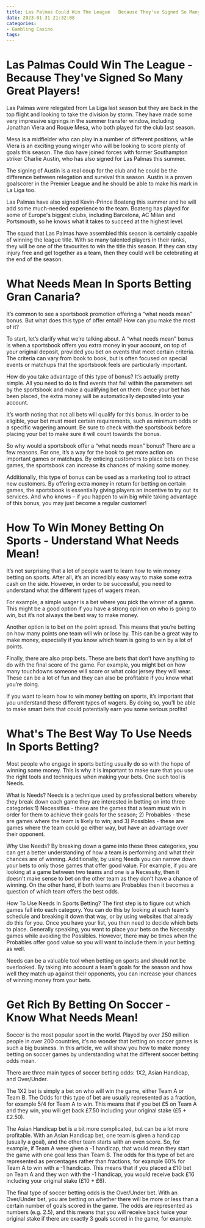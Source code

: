 ```yaml
---
title: Las Palmas Could Win The League   Because They've Signed So Many Great Players!
date: 2023-01-31 21:32:08
categories:
- Gambling Casino
tags:
---
```



#  Las Palmas Could Win The League - Because They've Signed So Many Great Players!

Las Palmas were relegated from La Liga last season but they are back in the top flight and looking to take the division by storm. They have made some very impressive signings in the summer transfer window, including Jonathan Viera and Roque Mesa, who both played for the club last season.

Mesa is a midfielder who can play in a number of different positions, while Viera is an exciting young winger who will be looking to score plenty of goals this season. The duo have joined forces with former Southampton striker Charlie Austin, who has also signed for Las Palmas this summer.

The signing of Austin is a real coup for the club and he could be the difference between relegation and survival this season. Austin is a proven goalscorer in the Premier League and he should be able to make his mark in La Liga too.

Las Palmas have also signed Kevin-Prince Boateng this summer and he will add some much-needed experience to the team. Boateng has played for some of Europe's biggest clubs, including Barcelona, AC Milan and Portsmouth, so he knows what it takes to succeed at the highest level.

The squad that Las Palmas have assembled this season is certainly capable of winning the league title. With so many talented players in their ranks, they will be one of the favourites to win the title this season. If they can stay injury free and gel together as a team, then they could well be celebrating at the end of the season.

#  What Needs Mean In Sports Betting Gran Canaria?

It’s common to see a sportsbook promotion offering a “what needs mean” bonus. But what does this type of offer entail? How can you make the most of it?

To start, let’s clarify what we’re talking about. A “what needs mean” bonus is when a sportsbook offers you extra money in your account, on top of your original deposit, provided you bet on events that meet certain criteria. The criteria can vary from book to book, but is often focused on special events or matchups that the sportsbook feels are particularly important.

How do you take advantage of this type of bonus? It’s actually pretty simple. All you need to do is find events that fall within the parameters set by the sportsbook and make a qualifying bet on them. Once your bet has been placed, the extra money will be automatically deposited into your account.

It’s worth noting that not all bets will qualify for this bonus. In order to be eligible, your bet must meet certain requirements, such as minimum odds or a specific wagering amount. Be sure to check with the sportsbook before placing your bet to make sure it will count towards the bonus.

So why would a sportsbook offer a “what needs mean” bonus? There are a few reasons. For one, it’s a way for the book to get more action on important games or matchups. By enticing customers to place bets on these games, the sportsbook can increase its chances of making some money.

Additionally, this type of bonus can be used as a marketing tool to attract new customers. By offering extra money in return for betting on certain games, the sportsbook is essentially giving players an incentive to try out its services. And who knows – if you happen to win big while taking advantage of this bonus, you may just become a regular customer!

#  How To Win Money Betting On Sports - Understand What Needs Mean!

It’s not surprising that a lot of people want to learn how to win money betting on sports. After all, it’s an incredibly easy way to make some extra cash on the side. However, in order to be successful, you need to understand what the different types of wagers mean.

For example, a simple wager is a bet where you pick the winner of a game. This might be a good option if you have a strong opinion on who is going to win, but it’s not always the best way to make money.

Another option is to bet on the point spread. This means that you’re betting on how many points one team will win or lose by. This can be a great way to make money, especially if you know which team is going to win by a lot of points.

Finally, there are also prop bets. These are bets that don’t have anything to do with the final score of the game. For example, you might bet on how many touchdowns someone will score or what color jersey they will wear. These can be a lot of fun and they can also be profitable if you know what you’re doing.

If you want to learn how to win money betting on sports, it’s important that you understand these different types of wagers. By doing so, you’ll be able to make smart bets that could potentially earn you some serious profits!

#  What's The Best Way To Use Needs In Sports Betting?

Most people who engage in sports betting usually do so with the hope of winning some money. This is why it is important to make sure that you use the right tools and techniques when making your bets. One such tool is Needs.

What is Needs? Needs is a technique used by professional bettors whereby they break down each game they are interested in betting on into three categories:1) Necessities - these are the games that a team must win in order for them to achieve their goals for the season; 2) Probables - these are games where the team is likely to win; and 3) Possibles - these are games where the team could go either way, but have an advantage over their opponent.

Why Use Needs? By breaking down a game into these three categories, you can get a better understanding of how a team is performing and what their chances are of winning. Additionally, by using Needs you can narrow down your bets to only those games that offer good value. For example, if you are looking at a game between two teams and one is a Necessity, then it doesn't make sense to bet on the other team as they don't have a chance of winning. On the other hand, if both teams are Probables then it becomes a question of which team offers the best odds.

How To Use Needs In Sports Betting? The first step is to figure out which games fall into each category. You can do this by looking at each team's schedule and breaking it down that way, or by using websites that already do this for you. Once you have your list, you then need to decide which bets to place. Generally speaking, you want to place your bets on the Necessity games while avoiding the Possibles. However, there may be times when the Probables offer good value so you will want to include them in your betting as well.

Needs can be a valuable tool when betting on sports and should not be overlooked. By taking into account a team's goals for the season and how well they match up against their opponents, you can increase your chances of winning money from your bets.

#  Get Rich By Betting On Soccer - Know What Needs Mean!

Soccer is the most popular sport in the world. Played by over 250 million people in over 200 countries, it’s no wonder that betting on soccer games is such a big business. In this article, we will show you how to make money betting on soccer games by understanding what the different soccer betting odds mean.

There are three main types of soccer betting odds: 1X2, Asian Handicap, and Over/Under.

The 1X2 bet is simply a bet on who will win the game, either Team A or Team B. The Odds for this type of bet are usually represented as a fraction, for example 5/4 for Team A to win. This means that if you bet £5 on Team A and they win, you will get back £7.50 including your original stake (£5 + £2.50).

The Asian Handicap bet is a bit more complicated, but can be a lot more profitable. With an Asian Handicap bet, one team is given a handicap (usually a goal), and the other team starts with an even score. So, for example, if Team A were given a -1 handicap, that would mean they start the game with one goal less than Team B. The odds for this type of bet are represented as percentages rather than fractions, for example 60% for Team A to win with a -1 handicap. This means that if you placed a £10 bet on Team A and they won with the -1 handicap, you would receive back £16 including your original stake (£10 + £6).

The final type of soccer betting odds is the Over/Under bet. With an Over/Under bet, you are betting on whether there will be more or less than a certain number of goals scored in the game. The odds are represented as numbers (e.g. 2.5), and this means that you will receive back twice your original stake if there are exactly 3 goals scored in the game, for example.